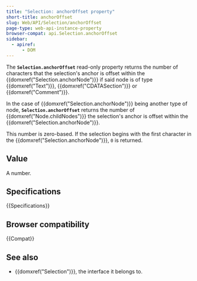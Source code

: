 ```yaml
---
title: "Selection: anchorOffset property"
short-title: anchorOffset
slug: Web/API/Selection/anchorOffset
page-type: web-api-instance-property
browser-compat: api.Selection.anchorOffset
sidebar:
  - apiref:
      - DOM
---
```


The **`Selection.anchorOffset`** read-only property returns the
number of characters that the selection's anchor is offset within the
{{domxref("Selection.anchorNode")}} if said node is of type {{domxref("Text")}}, {{domxref("CDATASection")}} or {{domxref("Comment")}}.

In the case of {{domxref("Selection.anchorNode")}} being another type of node, **`Selection.anchorOffset`** returns the number of {{domxref("Node.childNodes")}} the selection's anchor is offset within the {{domxref("Selection.anchorNode")}}.

This number is zero-based. If the selection begins with the first character in the
{{domxref("Selection.anchorNode")}}, `0` is returned.

## Value

A number.

## Specifications

{{Specifications}}

## Browser compatibility

{{Compat}}

## See also

- {{domxref("Selection")}}, the interface it belongs to.

